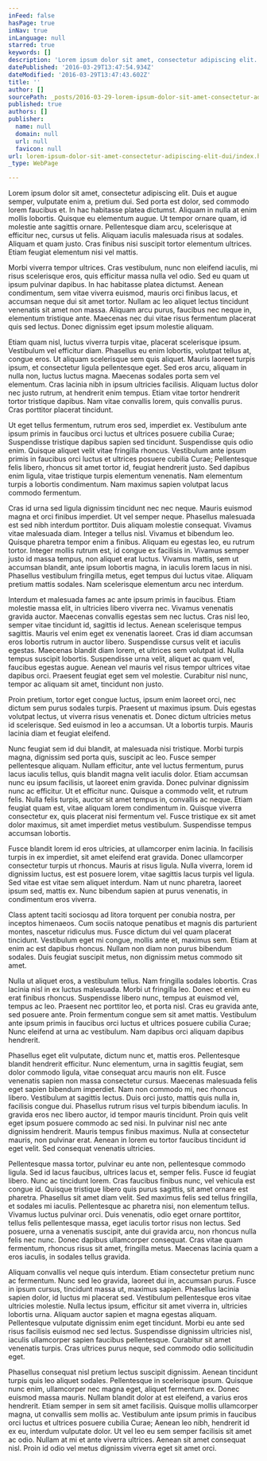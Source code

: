 ```yaml
---
inFeed: false
hasPage: true
inNav: true
inLanguage: null
starred: true
keywords: []
description: 'Lorem ipsum dolor sit amet, consectetur adipiscing elit. Duis et augue semper, vulputate enim a, pretium dui. Sed porta est dolor, sed commodo lorem faucibus et. In hac habitasse platea dictumst. Aliquam in nulla at enim mollis lobortis. Quisque eu elementum augue. Ut tempor ornare quam, id molestie ante sagittis ornare. Pellentesque diam arcu, scelerisque at efficitur nec, cursus ut felis. Aliquam iaculis malesuada risus at sodales. Aliquam et quam justo. Cras finibus nisi suscipit tortor elementum ultrices. Etiam feugiat elementum nisi vel mattis.'
datePublished: '2016-03-29T13:47:54.934Z'
dateModified: '2016-03-29T13:47:43.602Z'
title: ''
author: []
sourcePath: _posts/2016-03-29-lorem-ipsum-dolor-sit-amet-consectetur-adipiscing-elit-dui.md
published: true
authors: []
publisher:
  name: null
  domain: null
  url: null
  favicon: null
url: lorem-ipsum-dolor-sit-amet-consectetur-adipiscing-elit-dui/index.html
_type: WebPage

---
```

Lorem ipsum dolor sit amet, consectetur adipiscing elit. Duis et augue semper, vulputate enim a, pretium dui. Sed porta est dolor, sed commodo lorem faucibus et. In hac habitasse platea dictumst. Aliquam in nulla at enim mollis lobortis. Quisque eu elementum augue. Ut tempor ornare quam, id molestie ante sagittis ornare. Pellentesque diam arcu, scelerisque at efficitur nec, cursus ut felis. Aliquam iaculis malesuada risus at sodales. Aliquam et quam justo. Cras finibus nisi suscipit tortor elementum ultrices. Etiam feugiat elementum nisi vel mattis.

Morbi viverra tempor ultrices. Cras vestibulum, nunc non eleifend iaculis, mi risus scelerisque eros, quis efficitur massa nulla vel odio. Sed eu quam ut ipsum pulvinar dapibus. In hac habitasse platea dictumst. Aenean condimentum, sem vitae viverra euismod, mauris orci finibus lacus, et accumsan neque dui sit amet tortor. Nullam ac leo aliquet lectus tincidunt venenatis sit amet non massa. Aliquam arcu purus, faucibus nec neque in, elementum tristique ante. Maecenas nec dui vitae risus fermentum placerat quis sed lectus. Donec dignissim eget ipsum molestie aliquam.

Etiam quam nisl, luctus viverra turpis vitae, placerat scelerisque ipsum. Vestibulum vel efficitur diam. Phasellus eu enim lobortis, volutpat tellus at, congue eros. Ut aliquam scelerisque sem quis aliquet. Mauris laoreet turpis ipsum, et consectetur ligula pellentesque eget. Sed eros arcu, aliquam in nulla non, luctus luctus magna. Maecenas sodales porta sem vel elementum. Cras lacinia nibh in ipsum ultricies facilisis. Aliquam luctus dolor nec justo rutrum, at hendrerit enim tempus. Etiam vitae tortor hendrerit tortor tristique dapibus. Nam vitae convallis lorem, quis convallis purus. Cras porttitor placerat tincidunt.

Ut eget tellus fermentum, rutrum eros sed, imperdiet ex. Vestibulum ante ipsum primis in faucibus orci luctus et ultrices posuere cubilia Curae; Suspendisse tristique dapibus sapien sed tincidunt. Suspendisse quis odio enim. Quisque aliquet velit vitae fringilla rhoncus. Vestibulum ante ipsum primis in faucibus orci luctus et ultrices posuere cubilia Curae; Pellentesque felis libero, rhoncus sit amet tortor id, feugiat hendrerit justo. Sed dapibus enim ligula, vitae tristique turpis elementum venenatis. Nam elementum turpis a lobortis condimentum. Nam maximus sapien volutpat lacus commodo fermentum.

Cras id urna sed ligula dignissim tincidunt nec nec neque. Mauris euismod magna et orci finibus imperdiet. Ut vel semper neque. Phasellus malesuada est sed nibh interdum porttitor. Duis aliquam molestie consequat. Vivamus vitae malesuada diam. Integer a tellus nisl. Vivamus et bibendum leo. Quisque pharetra tempor enim a finibus. Aliquam eu egestas leo, eu rutrum tortor. Integer mollis rutrum est, id congue ex facilisis in. Vivamus semper justo id massa tempus, non aliquet erat luctus. Vivamus mattis, sem ut accumsan blandit, ante ipsum lobortis magna, in iaculis lorem lacus in nisi. Phasellus vestibulum fringilla metus, eget tempus dui luctus vitae. Aliquam pretium mattis sodales. Nam scelerisque elementum arcu nec interdum.

Interdum et malesuada fames ac ante ipsum primis in faucibus. Etiam molestie massa elit, in ultricies libero viverra nec. Vivamus venenatis gravida auctor. Maecenas convallis egestas sem nec luctus. Cras nisl leo, semper vitae tincidunt id, sagittis id lectus. Aenean scelerisque tempus sagittis. Mauris vel enim eget ex venenatis laoreet. Cras id diam accumsan eros lobortis rutrum in auctor libero. Suspendisse cursus velit et iaculis egestas. Maecenas blandit diam lorem, et ultrices sem volutpat id. Nulla tempus suscipit lobortis. Suspendisse urna velit, aliquet ac quam vel, faucibus egestas augue. Aenean vel mauris vel risus tempor ultrices vitae dapibus orci. Praesent feugiat eget sem vel molestie. Curabitur nisl nunc, tempor ac aliquam sit amet, tincidunt non justo.

Proin pretium, tortor eget congue luctus, ipsum enim laoreet orci, nec dictum sem purus sodales turpis. Praesent ut maximus ipsum. Duis egestas volutpat lectus, ut viverra risus venenatis et. Donec dictum ultricies metus id scelerisque. Sed euismod in leo a accumsan. Ut a lobortis turpis. Mauris lacinia diam et feugiat eleifend.

Nunc feugiat sem id dui blandit, at malesuada nisi tristique. Morbi turpis magna, dignissim sed porta quis, suscipit ac leo. Fusce semper pellentesque aliquam. Nullam efficitur, ante vel luctus fermentum, purus lacus iaculis tellus, quis blandit magna velit iaculis dolor. Etiam accumsan nunc eu ipsum facilisis, ut laoreet enim gravida. Donec pulvinar dignissim nunc ac efficitur. Ut et efficitur nunc. Quisque a commodo velit, et rutrum felis. Nulla felis turpis, auctor sit amet tempus in, convallis ac neque. Etiam feugiat quam est, vitae aliquam lorem condimentum in. Quisque viverra consectetur ex, quis placerat nisi fermentum vel. Fusce tristique ex sit amet dolor maximus, sit amet imperdiet metus vestibulum. Suspendisse tempus accumsan lobortis.

Fusce blandit lorem id eros ultricies, at ullamcorper enim lacinia. In facilisis turpis in ex imperdiet, sit amet eleifend erat gravida. Donec ullamcorper consectetur turpis ut rhoncus. Mauris at risus ligula. Nulla viverra, lorem id dignissim luctus, est est posuere lorem, vitae sagittis lacus turpis vel ligula. Sed vitae est vitae sem aliquet interdum. Nam ut nunc pharetra, laoreet ipsum sed, mattis ex. Nunc bibendum sapien at purus venenatis, in condimentum eros viverra.

Class aptent taciti sociosqu ad litora torquent per conubia nostra, per inceptos himenaeos. Cum sociis natoque penatibus et magnis dis parturient montes, nascetur ridiculus mus. Fusce dictum dui vel quam placerat tincidunt. Vestibulum eget mi congue, mollis ante et, maximus sem. Etiam at enim ac est dapibus rhoncus. Nullam non diam non purus bibendum sodales. Duis feugiat suscipit metus, non dignissim metus commodo sit amet.

Nulla ut aliquet eros, a vestibulum tellus. Nam fringilla sodales lobortis. Cras lacinia nisl in ex luctus malesuada. Morbi ut fringilla leo. Donec et enim eu erat finibus rhoncus. Suspendisse libero nunc, tempus at euismod vel, tempus ac leo. Praesent nec porttitor leo, et porta nisl. Cras eu gravida ante, sed posuere ante. Proin fermentum congue sem sit amet mattis. Vestibulum ante ipsum primis in faucibus orci luctus et ultrices posuere cubilia Curae; Nunc eleifend at urna ac vestibulum. Nam dapibus orci aliquam dapibus hendrerit.

Phasellus eget elit vulputate, dictum nunc et, mattis eros. Pellentesque blandit hendrerit efficitur. Nunc elementum, urna in sagittis feugiat, sem dolor commodo ligula, vitae consequat arcu mauris non elit. Fusce venenatis sapien non massa consectetur cursus. Maecenas malesuada felis eget sapien bibendum imperdiet. Nam non commodo mi, nec rhoncus libero. Vestibulum at sagittis lectus. Duis orci justo, mattis quis nulla in, facilisis congue dui. Phasellus rutrum risus vel turpis bibendum iaculis. In gravida eros nec libero auctor, id tempor mauris tincidunt. Proin quis velit eget ipsum posuere commodo ac sed nisi. In pulvinar nisl nec ante dignissim hendrerit. Mauris tempus finibus maximus. Nulla at consectetur mauris, non pulvinar erat. Aenean in lorem eu tortor faucibus tincidunt id eget velit. Sed consequat venenatis ultricies.

Pellentesque massa tortor, pulvinar eu ante non, pellentesque commodo ligula. Sed id lacus faucibus, ultrices lacus et, semper felis. Fusce id feugiat libero. Nunc ac tincidunt lorem. Cras faucibus finibus nunc, vel vehicula est congue id. Quisque tristique libero quis purus sagittis, sit amet ornare est pharetra. Phasellus sit amet diam velit. Sed maximus felis sed tellus fringilla, et sodales mi iaculis. Pellentesque ac pharetra nisi, non elementum tellus. Vivamus luctus pulvinar orci. Duis venenatis, odio eget ornare porttitor, tellus felis pellentesque massa, eget iaculis tortor risus non lectus. Sed posuere, urna a venenatis suscipit, ante dui gravida arcu, non rhoncus nulla felis nec nunc. Donec dapibus ullamcorper consequat. Cras vitae quam fermentum, rhoncus risus sit amet, fringilla metus. Maecenas lacinia quam a eros iaculis, in sodales tellus gravida.

Aliquam convallis vel neque quis interdum. Etiam consectetur pretium nunc ac fermentum. Nunc sed leo gravida, laoreet dui in, accumsan purus. Fusce in ipsum cursus, tincidunt massa ut, maximus sapien. Phasellus lacinia sapien dolor, id luctus mi placerat sed. Vestibulum pellentesque eros vitae ultricies molestie. Nulla lectus ipsum, efficitur sit amet viverra in, ultricies lobortis urna. Aliquam auctor sapien et magna egestas aliquam. Pellentesque vulputate dignissim enim eget tincidunt. Morbi eu ante sed risus facilisis euismod nec sed lectus. Suspendisse dignissim ultricies nisl, iaculis ullamcorper sapien faucibus pellentesque. Curabitur sit amet venenatis turpis. Cras ultrices purus neque, sed commodo odio sollicitudin eget.

Phasellus consequat nisl pretium lectus suscipit dignissim. Aenean tincidunt turpis quis leo aliquet sodales. Pellentesque in scelerisque ipsum. Quisque nunc enim, ullamcorper nec magna eget, aliquet fermentum ex. Donec euismod massa mauris. Nullam blandit dolor at est eleifend, a varius eros hendrerit. Etiam semper in sem sit amet facilisis. Quisque mollis ullamcorper magna, ut convallis sem mollis ac. Vestibulum ante ipsum primis in faucibus orci luctus et ultrices posuere cubilia Curae; Aenean leo nibh, hendrerit id ex eu, interdum vulputate dolor. Ut vel leo eu sem semper facilisis sit amet ac odio. Nullam at mi et ante viverra ultrices. Aenean sit amet consequat nisl. Proin id odio vel metus dignissim viverra eget sit amet orci.